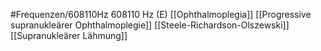 #Frequenzen/608110Hz
608110 Hz (E)
[[Ophthalmoplegia]]
[[Progressive supranukleärer Ophthalmoplegie]]
[[Steele-Richardson-Olszewski]]
[[Supranukleärer Lähmung]]